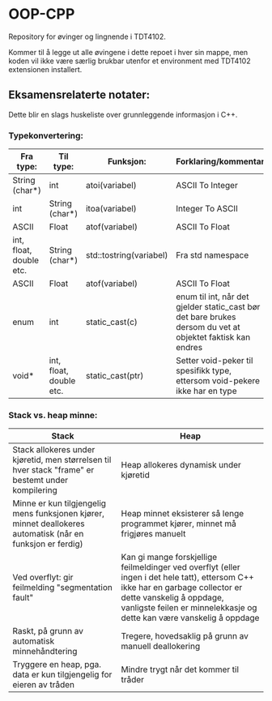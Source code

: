 # OOP-CPP
Repository for øvinger og lingnende i TDT4102.

Kommer til å legge ut alle øvingene i dette repoet i hver sin mappe, men koden vil ikke være særlig brukbar utenfor et environment med TDT4102 extensionen installert.

## Eksamensrelaterte notater:
Dette blir en slags huskeliste over grunnleggende informasjon i C++.

### Typekonvertering:
| Fra type:  | Til type: | Funksjon: | Forklaring/kommentar | 
| ------------- | ------------- | -------------| -------------|
| String (char*)  | int  | atoi(variabel) | ASCII To Integer |
| int  | String (char*)  | itoa(variabel)  | Integer To ASCII |
| ASCII  | Float  | atof(variabel)  | ASCII To Float |
| int, float, double etc.  | String (char*)  | std::tostring(variabel)  | Fra std namespace |
| ASCII  | Float  | atof(variabel)  | ASCII To Float |
| enum  | int  | static_cast<int>(c)  | enum til int, når det gjelder static_cast bør det bare brukes dersom du vet at objektet faktisk kan endres|
| void* | int, float, double etc. | static_cast<int>(ptr) | Setter void-peker til spesifikk type, ettersom void-pekere ikke har en type |






### Stack vs. heap minne:

| Stack  | Heap |
| ------------- | ------------- |
| Stack allokeres under kjøretid, men størrelsen til hver stack "frame" er bestemt under kompilering | Heap allokeres dynamisk under kjøretid |
| Minne er kun tilgjengelig mens funksjonen kjører, minnet deallokeres automatisk (når en funksjon er ferdig) | Heap minnet eksisterer så lenge programmet kjører, minnet må frigjøres manuelt |
| Ved overflyt: gir feilmelding "segmentation fault"  | Kan gi mange forskjellige feilmeldinger ved overflyt (eller ingen i det hele tatt), ettersom C++ ikke har en garbage collector er dette vanskelig å oppdage, vanligste feilen er minnelekkasje og dette kan være vanskelig å oppdage |
|Raskt, på grunn av automatisk minnehåndtering | Tregere, hovedsaklig på grunn av manuell deallokering |
| Tryggere en heap, pga. data er kun tilgjengelig for eieren av tråden | Mindre trygt når det kommer til tråder |




